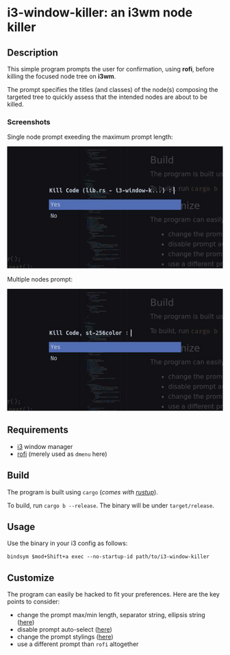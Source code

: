 # i3-window-killer: an i3wm node killer

## Description

This simple program prompts the user for confirmation, using **rofi**, before killing the focused node tree on **i3wm**.

The prompt specifies the titles (and classes) of the node(s) composing the targeted tree to quickly assess that the intended nodes are about to be killed.

### Screenshots

Single node prompt exeeding the maximum prompt length:

![single node prompt capture](screen2.jpg)

Multiple nodes prompt:

![multiple nodes prompt capture](screen1.jpg)

## Requirements

- [i3](https://github.com/i3/i3) window manager
- [rofi](https://github.com/davatorium/rofi) (merely used as `dmenu` here)

## Build

The program is built using `cargo` (_comes with [rustup](https://www.rust-lang.org/tools/install)_).

To build, run `cargo b --release`. The binary will be under `target/release`.

## Usage

Use the binary in your i3 config as follows:

```
bindsym $mod+Shift+a exec --no-startup-id path/to/i3-window-killer
```

## Customize

The program can easily be hacked to fit your preferences. Here are the key points to consider:

- change the prompt max/min length, separator string, ellipsis string ([here](src/lib.rs#152))
- disable prompt auto-select ([here](src/lib.rs#26))
- change the prompt stylings ([here](src/lib.rs#31))
- use a different prompt than `rofi` altogether
